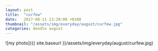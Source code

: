 ```yaml
---
layout: post
title:  "curfew"
date:   2017-08-11 13:20:00 +0100
thumbnail: "/assets/img/everyday/august/curfew.jpg"
categories: doodle august
---
```


![my photo]({{ site.baseurl }}/assets/img/everyday/august/curfew.jpg)